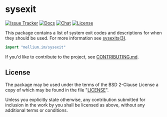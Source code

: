 # sysexit

[![Issue Tracker][badge]](https://mellium.im/issue)
[![Docs](https://pkg.go.dev/badge/mellium.im/sysexit)](https://pkg.go.dev/mellium.im/sysexit)
[![Chat](https://img.shields.io/badge/XMPP-users@mellium.chat-orange.svg)](https://mellium.chat)
[![License](https://img.shields.io/badge/license-FreeBSD-blue.svg)](https://opensource.org/licenses/BSD-2-Clause)


This package contains a list of system exit codes and descriptions for when they
should be used. For more information see [sysexits(3)].

```go
import "mellium.im/sysexit"
```

If you'd like to contribute to the project, see [CONTRIBUTING.md].


## License

The package may be used under the terms of the BSD 2-Clause License a copy of
which may be found in the file "[LICENSE]".

Unless you explicitly state otherwise, any contribution submitted for inclusion
in the work by you shall be licensed as above, without any additional terms or
conditions.

[badge]: https://img.shields.io/badge/style-mellium%2fxmpp-green.svg?longCache=true&style=popout-square&label=issues
[sysexits(3)]: https://www.freebsd.org/cgi/man.cgi?query=sysexits
[CONTRIBUTING.md]: https://mellium.im/docs/CONTRIBUTING
[LICENSE]: https://codeberg.org/mellium/xmpp/src/branch/main/LICENSE
